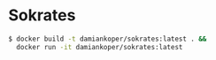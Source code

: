 # Sokrates

```sh
$ docker build -t damiankoper/sokrates:latest . && 
  docker run -it damiankoper/sokrates:latest
```